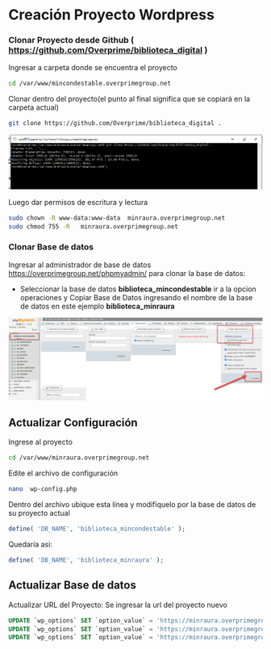 Creación Proyecto Wordpress
======

### Clonar Proyecto desde Github ( https://github.com/Overprime/biblioteca_digital )

Ingresar a carpeta donde se encuentra el proyecto
```bash
cd /var/www/mincondestable.overprimegroup.net
```

Clonar dentro del proyecto(el punto al final significa que se copiará en la carpeta actual)
```bash
git clone https://github.com/Overprime/biblioteca_digital .
```
![](image.png)


Luego dar permisos de escritura y lectura
```bash
sudo chown -R www-data:www-data  minraura.overprimegroup.net
sudo chmod 755 -R   minraura.overprimegroup.net
```

### Clonar Base de datos
Ingresar al administrador de base de datos  https://overprimegroup.net/phpmyadmin/ para clonar la base de datos:

* Seleccionar la base de datos **biblioteca_mincondestable** ir a la opcion operaciones y Copiar Base de Datos ingresando el nombre de la base de datos en este ejemplo **biblioteca_minraura**

![](phpmyadmin.png)

## Actualizar Configuración 

Ingrese al proyecto
```bash
cd /var/www/minraura.overprimegroup.net
```

Edite el archivo de configuración
```bash
nano  wp-config.php
```

Dentro del archivo ubique esta línea y modifiquelo por la base de datos de su proyecto actual
```php
define( 'DB_NAME', 'biblioteca_mincondestable' );
```

Quedaría asi:
```php
define( 'DB_NAME', 'biblioteca_minraura' );
```

## Actualizar Base de datos
Actualizar URL del Proyecto: Se ingresar la url del proyecto nuevo
```sql
UPDATE `wp_options` SET `option_value` = 'https://minraura.overprimegroup.net' WHERE `wp_options`.`option_id` = 1;
UPDATE `wp_options` SET `option_value` = 'https://minraura.overprimegroup.net' WHERE `wp_options`.`option_id` = 2;
UPDATE `wp_options` SET `option_value` = 'https://minraura.overprimegroup.net/wp-content/uploads/2020/08/logo_overprime.jpg' WHERE `wp_options`.`option_id` = 218;
```





